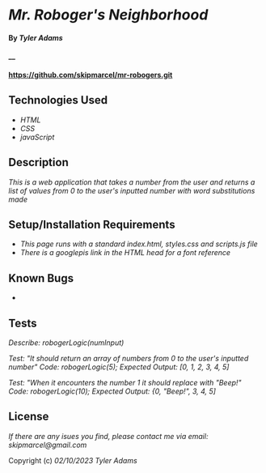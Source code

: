 # _Mr. Roboger's Neighborhood_

#### By _**Tyler Adams**_

#### \_\_

#### https://github.com/skipmarcel/mr-robogers.git

## Technologies Used

- _HTML_
- _CSS_
- _javaScript_

## Description

_This is a web application that takes a number from the user and returns a list of values from 0 to the user's inputted number with word substitutions made_

## Setup/Installation Requirements

- _This page runs with a standard index.html, styles.css and scripts.js file_
- _There is a googlepis link in the HTML head for a font reference_

## Known Bugs

-

## Tests

_Describe: robogerLogic(numInput)_

_Test: "It should return an array of numbers from 0 to the user's inputted number"_
_Code: robogerLogic(5);_
_Expected Output: [0, 1, 2, 3, 4, 5]_

_Test: "When it encounters the number 1 it should replace with "Beep!"_
_Code: robogerLogic(10);_
_Expected Output: {0, "Beep!", 3, 4, 5]_

## License

_If there are any isues you find, please contact me via email: skipmarcel@gmail.com_

Copyright (c) _02/10/2023_ _Tyler Adams_
